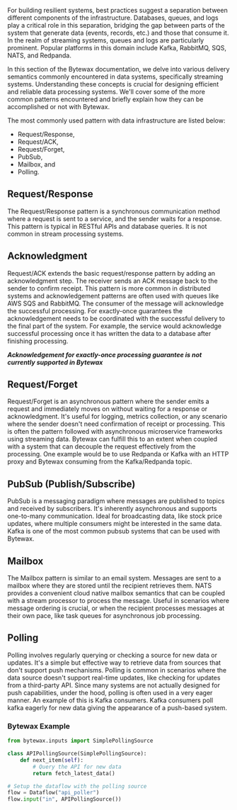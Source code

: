 For building resilient systems, best practices suggest a separation between different components of the infrastructure. Databases, queues, and logs play a critical role in this separation, bridging the gap between parts of the system that generate data (events, records, etc.) and those that consume it. In the realm of streaming systems, queues and logs are particularly prominent. Popular platforms in this domain include Kafka, RabbitMQ, SQS, NATS, and Redpanda.

In this section of the Bytewax documentation, we delve into various delivery semantics commonly encountered in data systems, specifically streaming systems. Understanding these concepts is crucial for designing efficient and reliable data processing systems. We'll cover some of the more common patterns encountered and briefly explain how they can be accomplished or not with Bytewax.

The most commonly used pattern with data infrastructure are listed below:

* Request/Response,
* Request/ACK,
* Request/Forget,
* PubSub,
* Mailbox, and
* Polling.

## Request/Response

The Request/Response pattern is a synchronous communication method where a request is sent to a service, and the sender waits for a response. This pattern is typical in RESTful APIs and database queries. It is not common in stream processing systems.

## Acknowledgment

Request/ACK extends the basic request/response pattern by adding an acknowledgment step. The receiver sends an ACK message back to the sender to confirm receipt. This pattern is more common in distributed systems and acknowledgement patterns are often used with queues like AWS SQS and RabbitMQ. The consumer of the message will acknowledge the successful processing. For exactly-once guarantees the acknowledgement needs to be coordinated with the successful delivery to the final part of the system. For example, the service would acknowledge successful processing once it has written the data to a database after finishing processing.

**_Acknowledgement for exactly-once processing guarantee is not currently supported in Bytewax_**

## Request/Forget

Request/Forget is an asynchronous pattern where the sender emits a request and immediately moves on without waiting for a response or acknowledgment. It's useful for logging, metrics collection, or any scenario where the sender doesn't need confirmation of receipt or processing. This is often the pattern followed with asynchronous microservice frameworks using streaming data. Bytewax can fulfill this to an extent when coupled with a system that can decouple the request effectively from the processing. One example would be to use Redpanda or Kafka with an HTTP proxy and Bytewax consuming from the Kafka/Redpanda topic.

## PubSub (Publish/Subscribe)

PubSub is a messaging paradigm where messages are published to topics and received by subscribers. It's inherently asynchronous and supports one-to-many communication. Ideal for broadcasting data, like stock price updates, where multiple consumers might be interested in the same data. Kafka is one of the most common pubsub systems that can be used with Bytewax.

## Mailbox

The Mailbox pattern is similar to an email system. Messages are sent to a mailbox where they are stored until the recipient retrieves them. NATS provides a convenient cloud native mailbox semantics that can be coupled with a stream processor to process the message. Useful in scenarios where message ordering is crucial, or when the recipient processes messages at their own pace, like task queues for asynchronous job processing.

## Polling

Polling involves regularly querying or checking a source for new data or updates. It's a simple but effective way to retrieve data from sources that don't support push mechanisms. Polling is common in scenarios where the data source doesn't support real-time updates, like checking for updates from a third-party API. Since many systems are not actually designed for push capabilities, under the hood, polling is often used in a very eager manner. An example of this is Kafka consumers. Kafka consumers poll kafka eagerly for new data giving the appearance of a push-based system.

### Bytewax Example

```python
from bytewax.inputs import SimplePollingSource

class APIPollingSource(SimplePollingSource):
    def next_item(self):
        # Query the API for new data
        return fetch_latest_data()

# Setup the dataflow with the polling source
flow = Dataflow("api_poller")
flow.input("in", APIPollingSource())
```
